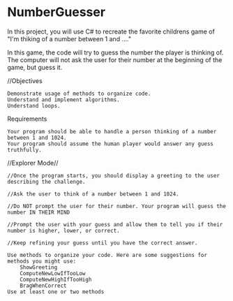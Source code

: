 # NumberGuesser

In this project, you will use C# to recreate the favorite childrens game of "I'm thiking of a number between 1 and ...."

In this game, the code will try to guess the number the player is thinking of. The computer will not ask the user for their number at the beginning of the game, but guess it.

//Objectives

    Demonstrate usage of methods to organize code.
    Understand and implement algorithms.
    Understand loops.

Requirements

    Your program should be able to handle a person thinking of a number between 1 and 1024.
    Your program should assume the human player would answer any guess truthfully.

//Explorer Mode//

    //Once the program starts, you should display a greeting to the user describing the challenge.

    //Ask the user to think of a number between 1 and 1024.

    //Do NOT prompt the user for their number. Your program will guess the number IN THEIR MIND

    //Prompt the user with your guess and allow them to tell you if their number is higher, lower, or correct.

    //Keep refining your guess until you have the correct answer.

    Use methods to organize your code. Here are some suggestions for methods you might use:
        ShowGreeting
        ComputeNewLowIfTooLow
        ComputeNewHighIfTooHigh
        BragWhenCorrect
    Use at least one or two methods
